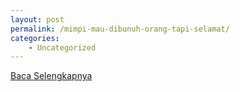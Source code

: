 ```yaml
---
layout: post
permalink: /mimpi-mau-dibunuh-orang-tapi-selamat/
categories:
    - Uncategorized
---
```


[Baca Selengkapnya](/06)